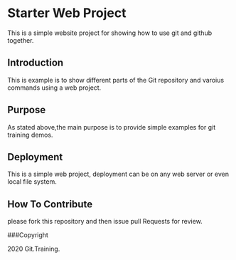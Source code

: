 # Starter Web Project

This is a simple website project for
showing how to use git and github together.

## Introduction

This is example is to show different parts
of the Git repository and varoius commands
using a web project.

## Purpose

As stated above,the main purpose is to
provide simple examples for git training
demos.

## Deployment

This is a simple web project, deployment
can be on any web server or even local
file system.

## How To Contribute

please fork this repository and then issue pull Requests for review.

###Copyright

2020 Git.Training.